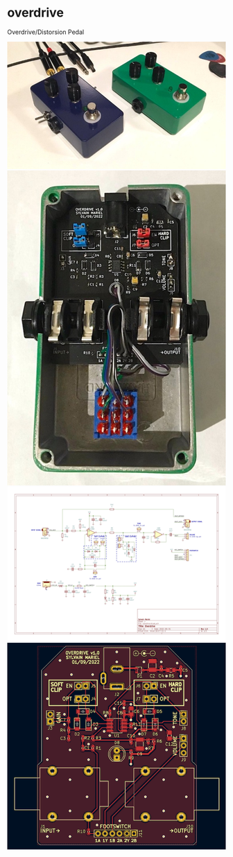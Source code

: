 # overdrive
Overdrive/Distorsion Pedal

![photo2](https://raw.githubusercontent.com/smariel/overdrive/main/images/Photo.jpg)
![photo1](https://raw.githubusercontent.com/smariel/overdrive/main/images/Photo%20back.jpg)
![Schematic](https://raw.githubusercontent.com/smariel/overdrive/main/images/schematic.jpg)
![PCBA](https://raw.githubusercontent.com/smariel/overdrive/main/images/PCBA.png)

